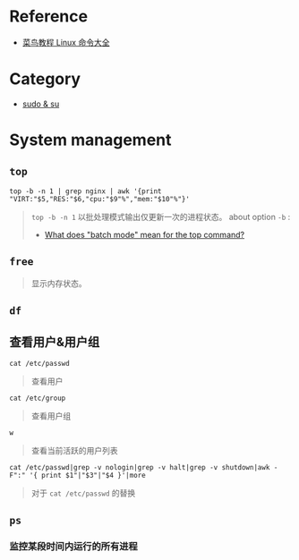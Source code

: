# Reference

- [菜鸟教程 Linux 命令大全](https://www.runoob.com/linux/linux-command-manual.html)

# Category

- [sudo & su](./sudo&su.md)


# System management

## `top`

`top -b -n 1 | grep nginx | awk '{print "VIRT:"$5,"RES:"$6,"cpu:"$9"%","mem:"$10"%"}'`
> `top -b -n 1` 以批处理模式输出仅更新一次的进程状态。
> about option `-b` :
> - [What does "batch mode" mean for the top command?](https://unix.stackexchange.com/questions/138484/what-does-batch-mode-mean-for-the-top-command)



## `free`
> 显示内存状态。

## `df`
> 

## 查看用户&用户组

`cat /etc/passwd`
> 查看用户

`cat /etc/group`
> 查看用户组

`w`
> 查看当前活跃的用户列表

`cat /etc/passwd|grep -v nologin|grep -v halt|grep -v shutdown|awk -F":" '{ print $1"|"$3"|"$4 }'|more`
> 对于 `cat /etc/passwd` 的替换

## `ps`


### 监控某段时间内运行的所有进程


